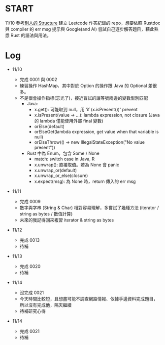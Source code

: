 # START
11/10 參考[別人的 Structure](https://github.com/aylei/leetcode-rust) 建立 Leetcode 作答紀錄的 repo，想要依照 Rustdoc 與 compiler 的 err msg 提示與 Google(and AI) 嘗試自己逐步解答題目，藉此熟悉 Rust 的語法與用法。

# Log
- 11/10 
  - 完成 0001 與 0002
  - 練習操作 HashMap，其中對於 Option 的操作跟 Java 的 Optional 差很多。
  - 不是很會操作指標(忘光了)，接近盲試的讓等號兩邊的變數型別匹配
    - Java:
        - x.get(): 可能取到 null，用 'if (x.isPresent())' prevent
        - x.isPresent(value -> ...): lambda expression, not closure (Java 的 lambda 僅能使用外部 final 變數)
        - orElse(default)
        - orElseGet(lambda expression, get value when that variable is null)
        - orElseThrow(() -> new IllegalStateException("No value present"))
    - Rust 中為 Enum，包含 Some / None
        - match: switch case in Java, R
        - x.unwrap(): 直接取值。若為 None 會 panic
        - x.unwrap_or(default)
        - x.unwrap_or_else(closure)
        - x.expect(msg): 為 None 時，return 傳入的 err msg

- 11/11
    - 完成 0009
    - 數字與字串 (String & Char) 相對容易理解，多嘗試了幾種方法 (iterator / string as bytes / 數值計算)
    - 未來的我記得回來複習 iterator & string as bytes

- 11/12
    - 完成 0013
    - 待補

- 11/13
    - 完成 0020
    - 待補

- 11/14
    - 沒完成 0021
    - 今天時間比較短，且想盡可能不調查網路情報、依據手邊資料完成題目，所以沒有完成他，隔天繼續
    - 待補研究心得

- 11/14
    - 完成 0021
    - 待補